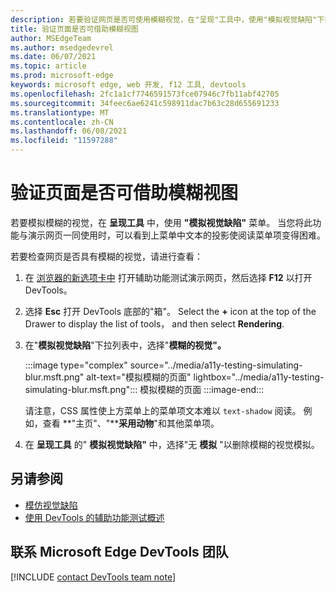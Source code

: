 ```yaml
---
description: 若要验证网页是否可使用模糊视觉，在"呈现"工具中，使用"模拟视觉缺陷"下拉列表。
title: 验证页面是否可借助模糊视图
author: MSEdgeTeam
ms.author: msedgedevrel
ms.date: 06/07/2021
ms.topic: article
ms.prod: microsoft-edge
keywords: microsoft edge, web 开发, f12 工具, devtools
ms.openlocfilehash: 2fc1a1cf7746591573fce07946c7fb11abf42705
ms.sourcegitcommit: 34feec6ae6241c598911dac7b63c28d655691233
ms.translationtype: MT
ms.contentlocale: zh-CN
ms.lasthandoff: 06/08/2021
ms.locfileid: "11597288"
---
```

# <a name="verify-that-the-page-is-usable-with-blurred-vision"></a>验证页面是否可借助模糊视图

<!-- Rendering tool: Emulate vision deficiencies: Blurred vision -->

若要模拟模糊的视觉，在 **呈现工具** 中，使用 **"模拟视觉缺陷"** 菜单。  当您将此功能与演示网页一同使用时，可以看到上菜单中文本的投影使阅读菜单项变得困难。

若要检查网页是否具有模糊的视觉，请进行查看：

1.  在 [浏览器的新选项卡中][DevToolsA11yErrorsDemopage] 打开辅助功能测试演示网页，然后选择 **F12** 以打开 DevTools。

1.  选择 **Esc** 打开 DevTools 底部的"箱"。  Select the **+** icon at the top of the Drawer to display the list of tools， and then select **Rendering**.  

1.  在"**模拟视觉缺陷**"下拉列表中，选择"**模糊的视觉"。**

    :::image type="complex" source="../media/a11y-testing-simulating-blur.msft.png" alt-text="模拟模糊的页面" lightbox="../media/a11y-testing-simulating-blur.msft.png":::
        模拟模糊的页面
    :::image-end:::

    请注意，CSS 属性使上方菜单上的菜单项文本难以 `text-shadow` 阅读。 例如，查看 **"主页"、"****采用动物**"和其他菜单项。
    
1.  在 **呈现工具** 的" **模拟视觉缺陷"** 中，选择"无 **模拟** "以删除模糊的视觉模拟。


## <a name="see-also"></a>另请参阅

*  [模仿视觉缺陷](emulate-vision-deficiencies.md)
*  [使用 DevTools 的辅助功能测试概述](accessibility-testing-in-devtools.md)


## <a name="getting-in-touch-with-the-microsoft-edge-devtools-team"></a>联系 Microsoft Edge DevTools 团队  

[!INCLUDE [contact DevTools team note](../includes/contact-devtools-team-note.md)]  


<!-- links -->
[DevToolsA11yErrorsDemopage]: https://microsoftedge.github.io/DevToolsSamples/a11y-testing/page-with-errors.html "辅助功能测试演示网页|GitHub"
